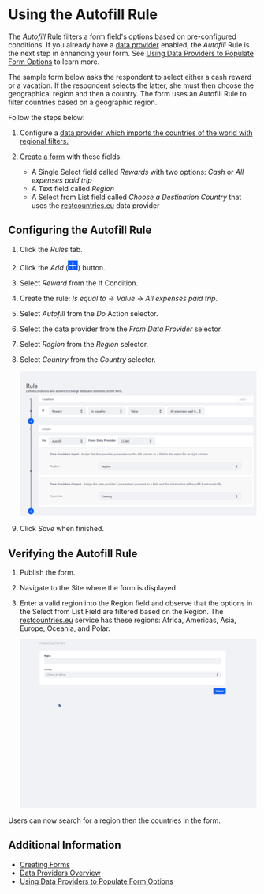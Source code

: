 # Using the Autofill Rule

The _Autofill_ Rule filters a form field's options based on pre-configured conditions. If you already have a [data provider](../data-providers/data-providers-overview.md) enabled, the _Autofill_ Rule is the next step in enhancing your form. See [Using Data Providers to Populate Form Options](../data-providers/using-data-providers-to-populate-form-options.md) to learn more.

The sample form below asks the respondent to select either a cash reward or a vacation. If the respondent selects the latter, she must then choose the geographical region and then a country. The form uses an Autofill Rule to filter countries based on a geographic region.

Follow the steps below:

1. Configure a [data provider which imports the countries of the world with regional filters.](../data-providers/using-data-providers-to-populate-form-options.md)
1. [Create a form](../creating-and-managing-forms/creating-forms.md) with these fields: 

    * A Single Select field called _Rewards_ with two options: *Cash* or *All expenses paid trip*
    * A Text field called _Region_
    * A Select from List field called _Choose a Destination Country_ that uses the [restcountries.eu](https://restcountries.eu) data provider

## Configuring the Autofill Rule

1. Click the _Rules_ tab.

1. Click the *Add* (![Add](../../../images/icon-add.png)) button.

1. Select _Reward_ from the If Condition.

1. Create the rule: _Is equal to_ &rarr; _Value_ &rarr; _All expenses paid trip_.

1. Select _Autofill_ from the _Do_ Action selector. 

1. Select the data provider from the _From Data Provider_ selector. 

1. Select _Region_ from the _Region_ selector. 

1. Select _Country_ from the _Country_ selector. 

    ![Create the Autofill rule.](./using-the-autofill-rule/images/01.png)

1. Click _Save_ when finished.

## Verifying the Autofill Rule

1. Publish the form.

1. Navigate to the Site where the form is displayed.

1. Enter a valid region into the Region field and observe that the options in the Select from List Field are filtered based on the Region. The [restcountries.eu](https://restcountries.eu) service has these regions: Africa, Americas, Asia, Europe, Oceania, and Polar.

    ![Filter countries by region of the world.](./using-the-autofill-rule/images/02.gif)

Users can now search for a region then the countries in the form.

## Additional Information

* [Creating Forms](../creating-and-managing-forms/creating-forms.md)
* [Data Providers Overview](../data-providers/data-providers-overview.md)
* [Using Data Providers to Populate Form Options](../data-providers/using-data-providers-to-populate-form-options.md)
